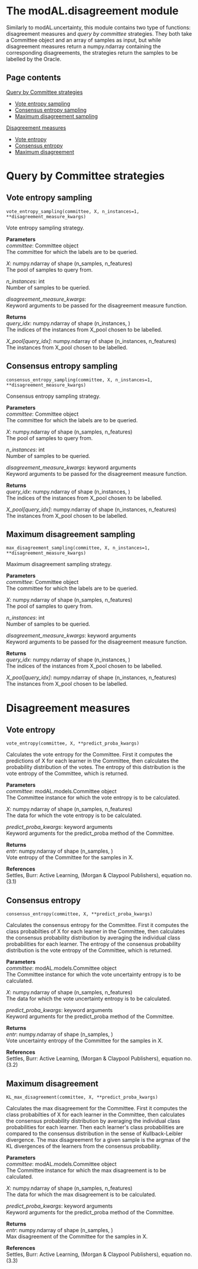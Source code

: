 # The modAL.disagreement module
Similarly to modAL.uncertainty, this module contains two type of functions: disagreement measures and *query by committee* strategies. They both take a Committee object and an array of samples as input, but while disagreement measures return a numpy.ndarray containing the corresponding disagreements, the strategies return the samples to be labelled by the Oracle.

## Page contents

[Query by Committee strategies](#query-by-commmittee)  
* [Vote entropy sampling](#vote-entropy-sampling)  
* [Consensus entropy sampling](#consensus-entropy-sampling)  
* [Maximum disagreement sampling](#maximum-disagreement-sampling)  

[Disagreement measures](#disagreement-measures)  
* [Vote entropy](#vote-entropy)  
* [Consensus entropy](#consensus-entropy)  
* [Maximum disagreement](#maximum-disagreement)  

# Query by Committee strategies<a name="query-by-committee"></a>

## Vote entropy sampling<a name="vote-entropy-sampling"></a>

```vote_entropy_sampling(committee, X, n_instances=1, **disagreement_measure_kwargs)```

Vote entropy sampling strategy.

**Parameters**  
*committee*: Committee object  
    The committee for which the labels are to be queried.

*X*: numpy.ndarray of shape (n_samples, n_features)  
    The pool of samples to query from.

*n_instances*: int  
    Number of samples to be queried.

*disagreement_measure_kwargs*:  
    Keyword arguments to be passed for the disagreement measure function.

**Returns**  
*query_idx*: numpy.ndarray of shape (n_instances, )  
    The indices of the instances from X_pool chosen to be labelled.

*X_pool[query_idx]*: numpy.ndarray of shape (n_instances, n_features)  
    The instances from X_pool chosen to be labelled.

## Consensus entropy sampling<a name="consensus-entropy-sampling"></a>

```consensus_entropy_sampling(committee, X, n_instances=1, **disagreement_measure_kwargs)```

Consensus entropy sampling strategy.

**Parameters**  
*committee*: Committee object  
    The committee for which the labels are to be queried.

*X*: numpy.ndarray of shape (n_samples, n_features)  
    The pool of samples to query from.

*n_instances*: int  
    Number of samples to be queried.

*disagreement_measure_kwargs*: keyword arguments  
    Keyword arguments to be passed for the disagreement measure function.

**Returns**  
*query_idx*: numpy.ndarray of shape (n_instances, )  
    The indices of the instances from X_pool chosen to be labelled.

*X_pool[query_idx]*: numpy.ndarray of shape (n_instances, n_features)  
    The instances from X_pool chosen to be labelled.

## Maximum disagreement sampling<a name="maximum-disagreement-sampling"></a>

```max_disagreement_sampling(committee, X, n_instances=1, **disagreement_measure_kwargs)```

Maximum disagreement sampling strategy.

**Parameters**  
*committee*: Committee object  
    The committee for which the labels are to be queried.

*X*: numpy.ndarray of shape (n_samples, n_features)  
    The pool of samples to query from.

*n_instances*: int  
    Number of samples to be queried.

*disagreement_measure_kwargs*: keyword arguments  
    Keyword arguments to be passed for the disagreement measure function.

**Returns**  
*query_idx*: numpy.ndarray of shape (n_instances, )  
    The indices of the instances from X_pool chosen to be labelled.

*X_pool[query_idx]*: numpy.ndarray of shape (n_instances, n_features)  
    The instances from X_pool chosen to be labelled.

# Disagreement measures<a name="disagreement-measures"></a>

## Vote entropy<a name="vote-entropy"></a>

```vote_entropy(committee, X, **predict_proba_kwargs)```

Calculates the vote entropy for the Committee. First it computes the
predictions of X for each learner in the Committee, then calculates
the probability distribution of the votes. The entropy of this distribution
is the vote entropy of the Committee, which is returned.

**Parameters**  
*committee*: modAL.models.Committee object  
    The Committee instance for which the vote entropy is to be calculated.

*X*: numpy.ndarray of shape (n_samples, n_features)  
    The data for which the vote entropy is to be calculated.

*predict_proba_kwargs*: keyword arguments  
    Keyword arguments for the predict_proba method of the Committee.

**Returns**  
*entr*: numpy.ndarray of shape (n_samples, )  
    Vote entropy of the Committee for the samples in X.

**References**  
Settles, Burr: Active Learning, (Morgan & Claypool Publishers), equation no. (3.1)

## Consensus entropy<a name="consensus-entropy"></a>

```consensus_entropy(committee, X, **predict_proba_kwargs)```

Calculates the consensus entropy for the Committee. First it computes the class
probabilties of X for each learner in the Committee, then calculates the consensus
probability distribution by averaging the individual class probabilities for each
learner. The entropy of the consensus probability distribution is the vote entropy
of the Committee, which is returned.

**Parameters**  
*committee*: modAL.models.Committee object  
    The Committee instance for which the vote uncertainty entropy is to be calculated.

*X*: numpy.ndarray of shape (n_samples, n_features)  
    The data for which the vote uncertainty entropy is to be calculated.

*predict_proba_kwargs*: keyword arguments  
    Keyword arguments for the predict_proba method of the Committee.

**Returns**  
*entr*: numpy.ndarray of shape (n_samples, )  
    Vote uncertainty entropy of the Committee for the samples in X.

**References**  
Settles, Burr: Active Learning, (Morgan & Claypool Publishers), equation no. (3.2)

## Maximum disagreement<a name="maximum-disagreement"></a>

```KL_max_disagreement(committee, X, **predict_proba_kwargs)```

Calculates the max disagreement for the Committee. First it computes the class probabilties
of X for each learner in the Committee, then calculates the consensus probability
distribution by averaging the individual class probabilities for each learner. Then each
learner's class probabilities are compared to the consensus distribution in the sense of
Kullback-Leibler divergence. The max disagreement for a given sample is the argmax of the
KL divergences of the learners from the consensus probability.

**Parameters**  
*committee*: modAL.models.Committee object  
    The Committee instance for which the max disagreement is to be calculated.

*X*: numpy.ndarray of shape (n_samples, n_features)  
    The data for which the max disagreement is to be calculated.

*predict_proba_kwargs*: keyword arguments  
    Keyword arguments for the predict_proba method of the Committee.

**Returns**  
*entr*: numpy.ndarray of shape (n_samples, )  
    Max disagreement of the Committee for the samples in X.

**References**  
Settles, Burr: Active Learning, (Morgan & Claypool Publishers), equation no. (3.3)

